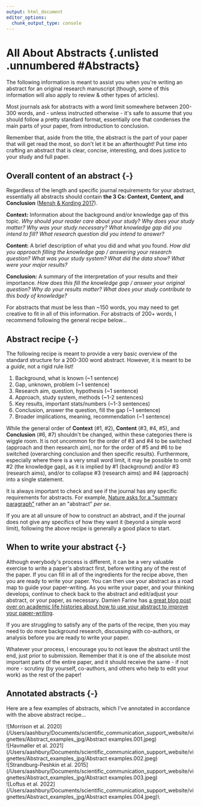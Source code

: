 ```yaml
---
output: html_document
editor_options:
  chunk_output_type: console
---
```




# All About Abstracts {.unlisted .unnumbered #Abstracts}

The following information is meant to assist you when you're writing an abstract for an original research manuscript (though, some of this information will also apply to review & other types of articles). 

Most journals ask for abstracts with a word limit somewhere between 200-300 words, and - unless instructed otherwise - it's safe to assume that you should follow a pretty standard format, essentially one that condenses the main parts of your paper, from introduction to conclusion.

Remember that, aside from the title, the abstract is the part of your paper that will get read the most, so don't let it be an afterthought! Put time into crafting an abstract that is clear, concise, interesting, and does justice to your study and full paper.

## Overall content of an abstract {-}

Regardless of the length and specific journal requirements for your abstract, essentially all abstracts should contain **the 3 Cs: Context, Content, and Conclusion** ([Mensh & Kording 2017](https://journals.plos.org/ploscompbiol/article?id=10.1371/journal.pcbi.1005619#sec003)).

**Context:** Information about the background and/or knowledge gap of this topic. *Why should your reader care about your study? Why does your study matter? Why was your study necessary? What knowledge gap did you intend to fill? What research question did you intend to answer?*

**Content:** A brief description of what you did and what you found. *How did you approach filling the knowledge gap / answering your research question? What was your study system? What did the data show? What were your major results?*

**Conclusion:** A summary of the interpretation of your results and their importance. *How does this fill the knowledge gap / answer your original question? Why do your results matter? What does your study contribute to this body of knowledge?*

For abstracts that must be less than ~150 words, you may need to get creative to fit in all of this information. For abstracts of 200+ words, I recommend following the general recipe below...

## Abstract recipe {-}

The following recipe is meant to provide a very basic overview of the standard structure for a 200-300 word abstract. However, it is meant to be a *guide*, not a rigid rule list!

  1. Background, what is known (~1 sentence)
  2. Gap, unknown, problem (~1 sentence)
  3. Research aim, question, hypothesis (~1 sentence)
  4. Approach, study system, methods (~1-2 sentences)
  5. Key results, important stats/numbers (~1-3 sentences)
  6. Conclusion, answer the question, fill the gap (~1 sentence)
  7. Broader implications, meaning, recommendation (~1 sentence)

While the general order of **Context** (#1, #2), **Content** (#3, #4, #5), and **Conclusion** (#6, #7) shouldn't be changed, within these categories there is wiggle room. It is not uncommon for the order of #3 and #4 to be switched (approach and then research aim), nor for the order of #5 and #6 to be switched (overarching conclusion and then specific results). Furthermore, especially where there is a very small word limit, it may be possible to omit #2 (the knowledge gap), as it is implied by #1 (background) and/or #3 (research aims), and/or to collapse #3 (research aims) and #4 (approach) into a single statement.

It is always important to check and see if the journal has any specific requirements for abstracts. For example, [Nature asks for a "summary paragraph"](https://www.nature.com/documents/nature-summary-paragraph.pdf) rather an an "abstract" *per se*. 

If you are at all unsure of how to construct an abstract, and if the journal does not give any specifics of how they want it (beyond a simple word limit), following the above recipe is generally a good place to start.


## When to write your abstract {-}

Although everybody's process is different, it can be a very valuable exercise to write a paper's abstract first, before writing any of the rest of the paper. If you can fill in all of the ingredients for the recipe above, then you are ready to write your paper. You can then use your abstract as a road map to guide your paper-writing. As you write your paper, and your thinking develops, continue to check back to the abstract and edit/adjust your abstract, or your paper, as necessary. Damien Farine has [a great blog post over on academic life histories about how to use your abstract to improve your paper-writing](http://academiclifehistories.weebly.com/blog/how-to-become-a-better-writer-iii-start-with-the-abstract-first).

If you are struggling to satisfy any of the parts of the recipe, then you may need to do more background research, discussing with co-authors, or analysis before you are ready to write your paper. 

Whatever your process, I encourage you to not leave the abstract until the end, just prior to submission. Remember that it is one of the absolute most important parts of the entire paper, and it should receive the same - if not more - scrutiny (by yourself, co-authors, and others who help to edit your work) as the rest of the paper!

## Annotated abstracts {-}

Here are a few examples of abstracts, which I've annotated in accordance with the above abstract recipe... 

![Morrison et al. 2020](/Users/aashbury/Documents/scientific_communication_support_website/vignettes/Abstract_examples_jpg/Abstract examples.001.jpeg)\
![Havmøller et al. 2021](/Users/aashbury/Documents/scientific_communication_support_website/vignettes/Abstract_examples_jpg/Abstract examples.002.jpeg)\
![Strandburg-Peshkin et al. 2015](/Users/aashbury/Documents/scientific_communication_support_website/vignettes/Abstract_examples_jpg/Abstract examples.003.jpeg)\
![Loftus et al. 2022](/Users/aashbury/Documents/scientific_communication_support_website/vignettes/Abstract_examples_jpg/Abstract examples.004.jpeg)\
  
  
